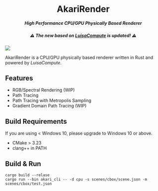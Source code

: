 <h1 align="center">AkariRender</h1>
<h5 align="center">High Performance CPU/GPU Physically Based Renderer</h5>
<h5 align="center"> ⚠ The new based on <a href=https://github.com/LuisaGroup/luisa-compute-rs>LuisaCompute</a> is updated! ⚠ </h5>

<!-- ![](gallery/beauty4k.png) -->
![](gallery/psor.png)

AkariRender is a CPU/GPU physically based renderer written in Rust and powered by *LuisaCompute*.



## Features
- RGB/Spectral Rendering (WIP)
- Path Tracing
- Path Tracing with Metropolis Sampling
- Gradient Domain Path Tracing (WIP)


## Build Requirements
If you are using < Windows 10, please upgrade to Windows 10 or above.
- CMake > 3.23
- clang++ in PATH

## Build & Run
```
cargo build --relase
cargo run --bin akari_cli -- -d cpu -s scenes/cbox/scene.json -m scenes/cbox/test.json
```
